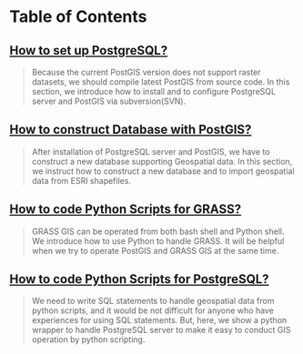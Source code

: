 # Table of Contents #
## [How to set up PostgreSQL?](0001_01_SetupPostgreSQL.md) ##
> Because the current PostGIS version does not support raster datasets, we should compile latest PostGIS from source code. In this section, we introduce how to install and to configure PostgreSQL server and PostGIS via subversion(SVN).

## [How to construct Database with PostGIS?](0002_01_ConstructDatabase.md) ##
> After installation of PostgreSQL server and PostGIS, we have to construct a new database supporting Geospatial data. In this section, we instruct how to construct a new database and to import geospatial data from ESRI shapefiles.

## [How to code Python Scripts for GRASS? ](0003_01_PythonForGrassGis.md) ##
> GRASS GIS can be operated from both bash shell and Python shell. We introduce how to use Python to handle GRASS. It will be helpful when we try to operate PostGIS and GRASS GIS at the same time.

## [How to code Python Scripts for PostgreSQL?](0004_01_PythonForPostGis.md) ##
> We need to write SQL statements to handle geospatial data from python scripts, and it would be not difficult for anyone who have experiences for using SQL statements. But, here, we show a python wrapper to handle PostgreSQL server to make it easy to conduct GIS operation by python scripting.